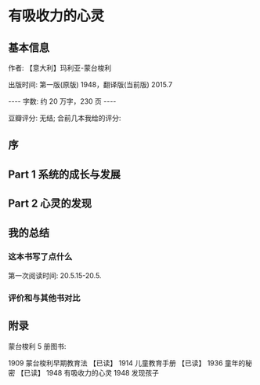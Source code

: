 # 有吸收力的心灵

## 基本信息

作者: 【意大利】玛利亚-蒙台梭利

出版时间: 第一版(原版) 1948，翻译版(当前版) 2015.7

----  字数: 约 20 万字，230 页 ----

豆瓣评分: 无结; 合前几本我给的评分:

## 序

## Part 1 系统的成长与发展

## Part 2 心灵的发现

## 我的总结

### 这本书写了点什么

第一次阅读时间: 20.5.15-20.5.

### 评价和与其他书对比



## 附录

蒙台梭利 5 册图书:

1909 蒙台梭利早期教育法 【已读】
1914 儿童教育手册 【已读】
1936 童年的秘密 【已读】
1948 有吸收力的心灵
1948 发现孩子
